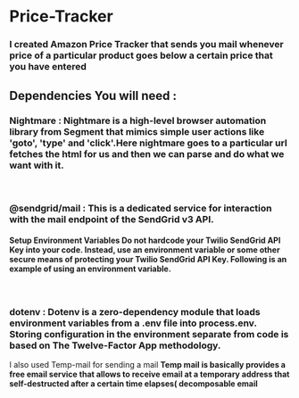 # Price-Tracker
<h3>I created Amazon Price Tracker that sends you mail whenever price of a particular product goes below a certain price that you have entered</h3>
<h2 text-color="red">Dependencies You will need :</h2>
<h3>Nightmare : Nightmare is a high-level browser automation library from Segment that mimics simple user actions like 'goto', 'type' and 'click'.Here nightmare goes to a particular url fetches the html for us and then we can parse and do what we want with it.</h3>
<br/>
<h3>@sendgrid/mail : This is a dedicated service for interaction with the mail endpoint of the SendGrid v3 API.
<h4 text-color:"red"> Setup Environment Variables
Do not hardcode your Twilio SendGrid API Key into your code. Instead, use an environment variable or some other secure means of protecting your Twilio SendGrid API Key. Following is an example of using an environment variable.</h4>
<br/>
<h3>dotenv : Dotenv is a zero-dependency module that loads environment variables from a .env file into process.env. Storing configuration in the environment separate from code is based on The Twelve-Factor App methodology.</h3>
I also used Temp-mail for sending a mail 
  <b>Temp mail is basically provides a free email service that allows to receive email at a temporary address that self-destructed after a certain time elapses( decomposable email</b>
